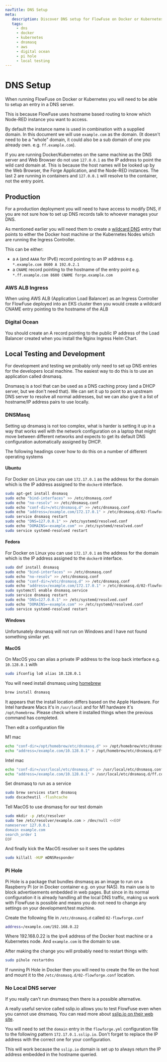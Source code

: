 ```yaml
---
navTitle: DNS Setup
meta:
   description: Discover DNS setup for FlowFuse on Docker or Kubernetes. Learn production and local testing methods using dnsmasq, AWS ALB Ingress, Digital Ocean, and Pi Hole
   tags:
     - dns
     - docker
     - kubernetes
     - dnsmasq
     - aws
     - digital ocean
     - pi hole
     - local testing
---
```


# DNS Setup

When running FlowFuse on Docker or Kubernetes you will need to be able to setup an entry in a DNS server.

This is because FlowFuse uses hostname based routing to know which Node-RED instance you want to access.

By default the instance name is used in combination with a supplied domain. In this document we will use `example.com` as the domain. (It doesn't need to be a "whole" domain, it could also be a sub domain of one you already own. e.g. `ff.example.com`).

If you are running Docker/Kubernetes on the same machine as the DNS server and Web Browser do not use `127.0.0.1` as the IP address to point the wild card domain at. This is because the host names will be looked up by the Web Browser, the Forge Application, and the Node-RED instances. The last 2 are running in containers and `127.0.0.1` will resolve to the container, not the entry point. 

## Production

For a production deployment you will need to have access to modify DNS, if you are not sure how to set up DNS records talk to whoever manages your DNS.

As mentioned earlier you will need them to create a [wildcard DNS](https://en.wikipedia.org/wiki/Wildcard_DNS_recordsdssds) entry that points to either the Docker host machine or the Kubernetes Nodes which are running the Ingress Controller.

This can be either:

- a `A` (and `AAAA` for IPv6) record pointing to an IP address e.g. `*.example.com 8600 A 192.0.2.1`
- a `CNAME` record pointing to the hostname of the entry point e.g. `*.ff.example.com 8600 CNAME forge.example.com`

### AWS ALB Ingress

When using AWS ALB (Application Load Balancer) as an Ingress Controller for FlowFuse deployed into an EKS cluster then you would create a wildcard CNAME entry pointing to the hostname of the ALB

### Digital Ocean 

You should create an A record pointing to the public IP address of the Load Balancer created when you install the Nginx Ingress Helm Chart.

## Local Testing and Development

For development and testing we probably only need to set up DNS entries for the developers local machine. The easiest way to do this is to use an application called dnsmasq.

Dnsmasq is a tool that can be used as a DNS caching proxy (and a DHCP server, but we don't need that). We can set it up to point to an upstream DNS server to resolve all normal addresses, but we can also give it a list of hostname/IP address pairs to use locally.

### DNSMasq

Setting up dnsmasq is not too complex, what is harder is setting it up in a way that works well with the network configuration on a laptop that might move between different networks and expects to get its default DNS configuration automatically assigned by DHCP.

The following headings cover how to do this on a number of different operating systems

#### Ubuntu

For Docker on Linux you can use `172.17.0.1` as the address for the domain which is the IP address assigned to the `docker0` interface.

```bash
sudo apt-get install dnsmasq
sudo echo "bind-interfaces" >> /etc/dnsmasq.conf
sudo echo "no-resolv" >> /etc/dnsmasq.conf
sudo echo "conf-dir=/etc/dnsmasq.d" >> /etc/dnsmasq.conf
sudo echo "address=/example.com/172.17.0.1" > /etc/dnsmasq.d/02-flowforge.conf
sudo service dnsmasq restart
sudo echo "DNS=127.0.0.1" >> /etc/systemd/resolved.conf
sudo echo "DOMAINS=~example.com" >> /etc/systemd/resolved.conf
sudo service systemd-resolved restart
```

#### Fedora

For Docker on Linux you can use `172.17.0.1` as the address for the domain which is the IP address assigned to the `docker0` interface.


```bash
sudo dnf install dnsmasq
sudo echo "bind-interfaces" >> /etc/dnsmasq.conf
sudo echo "no-resolv" >> /etc/dnsmasq.conf
sudo echo "conf-dir=/etc/dnsmasq.d" >> /etc/dnsmasq.conf
sudo echo "address=/example.com/172.17.0.1" > /etc/dnsmasq.d/02-flowforge.conf
sudo systemctl enable dnsmasq.service
sudo service dnsmasq restart
sudo echo "DNS=127.0.0.1" >> /etc/systemd/resolved.conf
sudo echo "DOMAINS=~example.com" >> /etc/systemd/resolved.conf
sudo service systemd-resolved restart
```

#### Windows

Unfortunately dnsmasq will not run on Windows and I have not found something similar yet.

#### MacOS

On MacOS you can alias a private IP address to the loop back interface e.g. `10.128.0.1` with

```bash
sudo ifconfig lo0 alias 10.128.0.1
```

You will need install dnsmasq using [homebrew](https://docs.brew.sh/Installation)

```bash
brew install dnsmasq
```

It appears that the install location differs based on the Apple Hardware. For Intel hardware Macs it's in `/usr/local` and for M1 hardware it's `/opt/homebrew`. Please check where it installed things when the previous command has completed.

Then edit a configuration file 

M1 mac
```bash
echo "conf-dir=/opt/homebrew/etc/dnsmasq.d" >> /opt/homebrew/etc/dnsmasq.conf
echo "address=/example.com/10.128.0.1" > /opt/homebrew/etc/dnsmasq.d/ff.conf
```

Intel mac
```bash
echo "conf-dir=/usr/local/etc/dnsmasq.d" >> /usr/local/etc/dnsmasq.conf
echo "address=/example.com/10.128.0.1" > /usr/local/etc/dnsmasq.d/ff.conf
```

Set dnsmasq to run as a service

```bash
sudo brew services start dnsmasq
sudo dscacheutil -flushcache
```

Tell MacOS to use dnsmasq for our test domain

```bash
sudo mkdir -p /etc/resolver
sudo tee /etc/resolver/example.com > /dev/null <<EOF
nameserver 127.0.0.1
domain example.com
search_order 1
EOF
```

And finally kick the MacOS resolver so it sees the updates

```bash
sudo killall -HUP mDNSResponder
```

### Pi Hole

Pi Hole is a package that bundles dnsmasq as an image to run on a Raspberry Pi (or in Docker container e.g. on your NAS). Its main use is to block advertisements embedded in web pages. But since in its normal configuration it is already handling all the local DNS traffic, making us work with FlowFuse is possible and means you do not need to change any settings on your development/test machine.

Create the following file in `/etc/dnsmasq.d` called `02-flowforge.conf`

```bash
address=/example.com/192.168.0.22
```

Where 192.168.0.22 is the ipv4 address of the Docker host machine or a Kubernetes node. And `example.com` is the domain to use.

After making the change you will probably need to restart things with:

```bash
sudo pihole restartdns
```

If running Pi Hole in Docker then you will need to create the file on the host and mount it to the `/etc/dnsmasq.d/02-flowforge.conf` location.

### No Local DNS server

If you really can't run dnsmasq then there is a possible alternative.

A really useful service called sslip.io allows you to test FlowFuse even when you cannot use dnsmasq. You can read more about [sslip.io on their web site](https://sslip.io).

You will need to set the `domain` entry in the `flowforge.yml` configuration file to the following pattern `172.17.0.1.sslip.io`. Don't forget to replace the IP address with the correct one for your configuration.

This will work because the `sslip.io` domain is set up to always return the IP address embedded in the hostname queried. 
